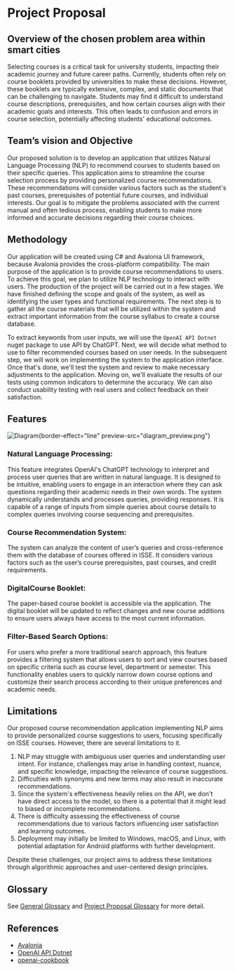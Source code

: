 <show-structure for="chapter" depth="2"/>

# Project Proposal

## Overview of the chosen problem area within smart cities

Selecting courses is a critical task for university students, impacting their academic journey and future career paths.
Currently, students often rely on course booklets provided by universities to make these decisions.
However, these booklets are typically extensive, complex, and static documents that can be challenging to navigate.
Students may find it difficult to understand course descriptions, prerequisites, and how certain courses align with their academic goals and
interests.
This often leads to confusion and errors in course selection, potentially affecting students' educational outcomes.

## Team’s vision and Objective

Our proposed solution is to develop an application that utilizes Natural Language Processing (NLP) to recommend courses to students based on
their specific queries.
This application aims to streamline the course selection process by providing personalized course recommendations.
These recommendations will consider various factors such as the student's past courses, prerequisites of potential future courses, and
individual interests.
Our goal is to mitigate the problems associated with the current manual and often tedious process, enabling students to make more informed
and accurate decisions regarding their course choices.

## Methodology

Our application will be created using C# and Avalonia <tooltip term="UI">UI</tooltip> framework, because Avalonia provides the
cross-platform compatibility.
The main purpose of the application is to provide course recommendations to users.
To achieve this goal, we plan to utilize NLP technology to interact with users.
The production of the project will be carried out in a few stages.
We have finished defining the scope and goals of the system, as well as identifying the user types and functional requirements.
The next step is to gather all the course materials that will be utilized within the system and extract important information from the
course syllabus to create a course database.

To extract keywords from user inputs, we will use the `OpenAI API Dotnet` nuget package to use <tooltip term="API">API</tooltip> by ChatGPT.
Next, we will decide what method to use to filter recommended courses based on user needs.
In the subsequent step, we will work on implementing the system to the application interface.
Once that's done, we'll test the system and review to make necessary adjustments to the application.
Moving on, we'll evaluate the results of our tests using common indicators to determine the accuracy.
We can also conduct usability testing with real users and collect feedback on their satisfaction.

## Features

![Diagram](diagram.png){border-effect="line" preview-src="diagram_preview.png"}

### Natural Language Processing:

This feature integrates OpenAI's ChatGPT technology to interpret and process user queries that are written in natural language.
It is designed to be intuitive, enabling users to engage in an interaction where they can ask questions regarding their academic needs in
their own words.
The system dynamically understands and processes queries, providing responses.
It is capable of a range of inputs from simple queries about course details to complex queries involving course sequencing and
prerequisites.

### Course Recommendation System:

The system can analyze the content of user’s queries and cross-reference them with the database of courses offered in ISSE.
It considers various factors such as the user’s course prerequisites, past courses, and credit requirements.

### DigitalCourse Booklet:

The paper-based course booklet is accessible via the application.
The digital booklet will be updated to reflect changes and new course additions to ensure users always have access to the most current
information.

### Filter-Based Search Options:

For users who prefer a more traditional search approach, this feature provides a filtering system that allows users to sort and view courses
based on specific criteria such as course level, department or semester.
This functionality enables users to quickly narrow down course options and customize their search process according to their unique
preferences and academic needs.

## Limitations

Our proposed course recommendation application implementing <tooltip term="NLP">NLP</tooltip> aims to provide personalized course
suggestions to users, focusing specifically on ISSE courses. However, there are several limitations to it.

1. <tooltip term="NLP">NLP</tooltip> may struggle with ambiguous user queries and understanding user intent.
   For instance, challenges may arise in handling context, nuance, and specific knowledge, impacting the relevance of course suggestions.
2. Difficulties with synonyms and new terms may also result in inaccurate recommendations.
3. Since the system's effectiveness heavily relies on the API, we don't have direct access to the model, so there is a potential that it
   might lead to biased or incomplete recommendations.
4. There is difficulty assessing the effectiveness of course recommendations due to various factors influencing user satisfaction and
   learning outcomes.
5. Deployment may initially be limited to Windows, macOS, and Linux, with potential adaptation for Android platforms with further
   development.

Despite these challenges, our project aims to address these limitations through algorithmic approaches and user-centered design principles.

## Glossary

See [General Glossary](Glossary.md#general-glossary "General Glossary for the whole project document")
and [Project Proposal Glossary](Glossary.md#project-proposal "Specific Glossary for Project Proposal Document") for more detail.

## References

* [Avalonia](https://avaloniaui.net/)
* [OpenAI API Dotnet](https://github.com/OkGoDoIt/OpenAI-API-dotnet)
* [openai-cookbook](https://github.com/openai/openai-cookbook/blob/main/examples/Question_answering_using_embeddings.ipynb)